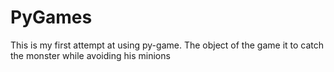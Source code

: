 # PyGames
This is my first attempt at using py-game. The object of the game it to catch the monster while avoiding his minions
